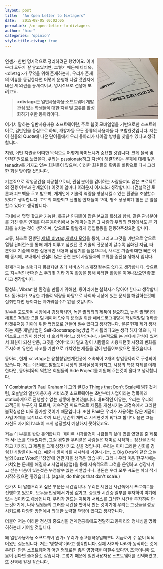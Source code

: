 ```yaml
---
layout: post
title:  "An Open Letter to Divtagers"
date:   2015-08-05 00:02:05
permalink: /an-open-letter-to-divtagers
author: "hiun"
categories: "opinion"
style-title-divtag: true
---
```

<br>
<img src="../img/post/divtag-paper.jpg" alt="Divtag on Paper" class="img-responsive img-rounded" style="width: 40%; float: right; margin-left: 5px;">
언젠가 한번 명시적으로 정리하려곤 했었어요. 이미 우리 모두가 잘 알고있지만, 그렇기 때문에 더더욱, <span class="divtag">&lt;divtag&gt;</span>가 무엇을 위해 존재하는지, 우리가 존재의 이유를 동감한다면 어떻게 운영해 나갈 것인지에 대한 제 의견을 공개적이고, 명시적으로 전달해 보려고요.
<br>
<blockquote style="margin-right: 5px;">
  <p style="font-size: 14px; font-weight: bold;"><span class="divtag" >&lt;divtag&gt;</span>는 일반사용자용 소프트웨어 개발 관심 있는 학생들에 대한 지원 및 교류를 활성화하기 위한 동아리이다.</p>
</blockquote>
여기서 말하는 일반사용자용 소프트웨어란, 주로 웹및 모바일앱을 기반으로한 소프트웨어로, 일반인을 중심으로 하되, 개발자등 모든 종류의 사용자들 다 포함한것입니다. 저는 이 한줄의 Quote에 나온 단어들에서 우리 동아리가 나아갈 방향을 찾을수 있다고 생각합니다.

<span class="lead">지원,</span> 어떤 지원을 어떠한 목적으로 어떻게 하며느냐가 중요할 것입니다. 크게 물적 및 인적자원으로 보았을때, 우리는 passionate하고 자신이 해결하려는 문제에 대해 깊은 tenacity를 가지고 있는 회원들이 있으며, 이러한 회원들의 활동을 바탕으로 다시 그러한 회원 맞이할 것입니다.

기본적으로 작업공간을 제공함으로써, 관심 분야를 같이하는 사람들끼리 같은 프로젝트의 진행 여부과 관계없이 ( 이것이 얼마나 어려운지 아시리라 생각합니다. )건설적인 토론과 피드백을 주고 받으며, 개개인에 기술적 역량을 향상시킬수 있는 환경을 조성할수 있다고 생각합니다. 고도의 제한되고 선별된 인재들이 모여, 평소 상상하기 힘든 큰 일을 할수 있다고 생각합니다.

국내에서 몇몇 학교만 가능한, 특출난 인재들이 많은 본교의 특성과 함께, 같은 관심분야를 가진 좋은 인재를 다른 동아리에서 놀게 하는것은 그 사람과 우리의 인생에서도 큰 기회를 놓치는 것이 생각하여, 앞으로도 활발하게 영입활동을 진행햐주셨으면 합니다.

<span class="lead">교류,</span> 최초로 진행된 <a href="/first-meetup">제1회 divtag 개발자 모임</a>을 통해, 그리고 그것을 기반으로 앞으로 열릴 컨퍼런스를 통해 제가 이루고 싶었던 것 기술의 전문성이 갈수록 심화된 지금, 타 분야의 기술에 대한 실용적인 내용과 삽질기를 들음으로써, 새로운 기술에 대한 빠른 이해 동시에, 교내에서 관심이 많은 관련 분야 사람들과의 교류를 증진을 위해서 입니다. 

현재까지는 실현되지 못했지만 초기 서비스의 소개장 될수도 있다고 생각합니다. 앞으로도 지속적인 컨퍼런스 주최및 기타 기여 활동을 통해 이러한 활동을 이어나갔으면 좋겠다고 생각합니다.

<span class="lead">활성화,</span> Vibrant한 환경을 만들기 위해선, 동아리에는 철학자가 많아야 한다고 생각합니다. 동아리가 보유한 기술적 역량을 바탕으로 사회와 세상에 있는 문제를 해결하는것에 심취한다면 동아리는 차가워질수가 없을 것입니다.

갈수록 고도화된 시장에서 경쟁하려면, 높은 퀄리티의 제품이 필요하고, 높은 퀄리티의 제품은 적절한 모듈 및 레이어 단위의 분업을 위한 페어프로그래밍과 핵심역량및 정확한 타겟유저등 기획에 위한 협업으로 만들어 질수 있다고 생각합니다. 물론 현재 제가 생각하는 제품 개발방법인 Self-Bootstrapping방법 역시 틀리다고는 생각 하지 않으나, 페어프로그래밍이 생산성 더 효과적이라고 생각합니다. 기본적으로 본 분야에 관심이 있어서 회원이 되신 만큼, 그것을 잊어버리지 말고 같이 사람들의 사용패턴및 시장의 변화를 주시하며 유연한 사고를 기반으로 가치있는 제품을 같이 만들어보았으면 좋겠습니다.

<span class="lead">동아리,</span> 현재 <span class="divtag" >&lt;divtag&gt;</span>는 융합창업연계전공에 소속되어 2개의 창업동아리로 구성되어 있습니다. 저는 이전에도 밝혔듯이 시장의 불확실성이 커지고, 시장의 특성 자체를 이해한다면, 동아리와의 역할은 회원들의 Side Project를 지원해 주는것이 옳다고 생각합니다.

Y Combinator의 Paul Graham이 그의 글 <a href="http://paulgraham.com/ds.html">Do Things that Don't Scale</a>에 밝힌것처럼, 오늘날의 일반자용자용 서비스및 소프트웨어는 초반부터 사업이라는 명목아래 static하게으로 진행할수 없는 상황에 놓여있습니다. 대표적인 이유는, 우리는 우리의 고객군이 누구인지 모르며, 지속적인 피드백으로 제품을 개선시키는 과정속에서 그러한 불확실성은 더욱 증가할 것이기 때문입니다. 또한 Paul은 우리가 사용하는 많은 제품이 사업 자체를 목적으로 하기 보단, 단순히 재미로 시작한것이 많다고 합니다. 물론 그들 자신도 자기의 hack이 크게 성장할지 예상하지 못하였고요.

저는 이 부분을 반만 동의합니다. 재미로 시작한것이 사람들의 삶에 많은 영향을 준 제품과 서비스를 만들었다면, 그걸 경험한 우리같은 사람들은 재미로 시작하는 정신을 간직하고 지키되, 그 제품을 크게 성장시키고 싶을 것입니다. 우리는 이미 그러한 신화를 경험한 사람들이니까요. 때문에 동아리를 지나치게 과열시키는, 또 Big Data와 같은 오늘날의 Buzz Word인 '창업'에 연관 지을 생각은 없습니다. 그러나 우리 마음 한구석에는 가치있는 문제를 해결하고 사업화(창업)을 통해 지속적으로 그것을 운영하고 성장시키고 싶은 마음이 있는것은 부정할수 없는 사실입니다. 결론은 우리 모두 시도는 하되 작게 시작하였으면 좋겠습니다. (again, do things that don't scale.)

한가지 더 말씀드리고 싶은 부분은 시간입니다. 우리는 제한된 시간속에서 프로젝트를 진행하고 있으며, 모두들 인생에서 가장 값지고, 중요한 시간중 일부를 투자하여 여기에 있는 것이라고 예상됩니다. 우리가 만드는 제품과 서비스를 그러한 시간을 투자하여 만든것이기에, 나와 팀원들의 그러한 시간을 뺏어서 만든 것이기에 우리는 그것들을 성공시키도록 다양한 방면에서 최대한 노력할 책임이 있다고 생각합니다.

더불어 저는 이러한 정신과 중요성을 연계전공측에도 전달하고 동아리의 정체성을 명확히하는데 기여할 것입니다.

<span class="lead">왜 일반사용자용 소프트웨어 인가?</span> 우리가 중고등학생일때부터 지금까지 수 없이 되뇌어왔던 질문입니다. 저는 '영향력'이라고 생각합니다. 실제 사회와 나라가 동작하는 것에 우리가 만든 소프트웨어가 어떤 형태로든 좋은 영향력을 미칠수 있다면, 조금이나마 도움이 된다면 즐거울것 같습니다. 그렇기 때문에 일반사용자용 소프트웨어를 선택해왔고, 또 선택해 갈것 같습니다.
